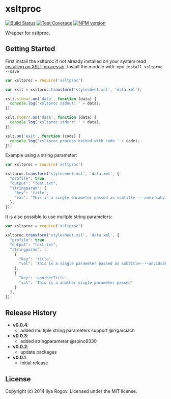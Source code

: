 # xsltproc

[![Build Status](https://secure.travis-ci.org/ilyar/xsltproc.svg?branch=master)](http://travis-ci.org/ilyar/xsltproc)
[![Test Coverage](https://codeclimate.com/github/ilyar/xsltproc/badges/coverage.svg)](https://codeclimate.com/github/ilyar/xsltproc/coverage)
[![NPM version](https://badge.fury.io/js/xsltproc.svg)](http://badge.fury.io/js/xsltproc)

Wrapper for xsltproc.

## Getting Started

First install the xsltproc if not already installed on your system read [installing an XSLT processor](http://www.sagehill.net/docbookxsl/InstallingAProcessor.html).
Install the module with: `npm install xsltproc --save`

```javascript
var xsltproc = require('xsltproc')

var xslt = xsltproc.transform('stylesheet.xsl', 'data.xml');

xslt.stdout.on('data', function (data) {
  console.log('xsltproc stdout: ' + data);
});

xslt.stderr.on('data', function (data) {
  console.log('xsltproc stderr: ' + data);
});

xslt.on('exit', function (code) {
  console.log('xsltproc process exited with code ' + code);
});
```

Example using a string parameter:

```javascript
var xsltproc = require('xsltproc')

xsltproc.transform('stylesheet.xsl', 'data.xml', {
  "profile": true,
  "output": "test.txt",
  "stringparam": {
    "key": 'title',
    "val": 'This is a single parameter passed as subtitle----anvidsahviulasdhvklasdbcuw'
  },
});
```

It is also possible to use multple string parameters:

```javascript
var xsltproc = require('xsltproc')

xsltproc.transform('stylesheet.xsl', 'data.xml', {
  "profile": true,
  "output": "test.txt",
  "stringparam": [
    {
      "key": 'title',
      "val": 'This is a single parameter passed as subtitle----anvidsahviulasdhvklasdbcuw'
    },
    {
      "key": 'anotherTitle',
      "val": 'This is a another single parameter passed'
    }
  ],
});
```

## Release History

- **v0.0.4**:
    - added multiple string parameters support @rrgarciach
- **v0.0.3**:
    - added stringparameter @spino9330
- **v0.0.2**:
    - update packages
- **v0.0.1**:
    - initial release
    
## License
Copyright (c) 2014 Ilya Rogov. Licensed under the MIT license.
